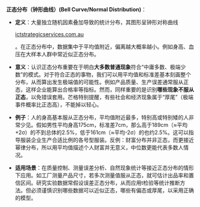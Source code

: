 **正态分布（钟形曲线）(Bell Curve/Normal Distribution)**：

- **定义**：大量独立随机因素叠加导致的统计分布，其图形呈钟形对称曲线​
    
    [ictstrategicservices.com.au](https://www.ictstrategicservices.com.au/2017/07/14/113-fantastic-thinking-tools-from-farnam-street/#:~:text=9)
    
    。在正态分布中，数据集中于平均值附近，偏离越大概率越小。例如身高、血压在大样本人群中常近似正态分布。
- **意义**：认识正态分布重要在于明白**大多数普通现象**符合“中庸多数、极端少数”的模式。对于符合正态的事物，我们可以用平均值和标准差基本刻画整个分布，从而算出发生极端值的可能性。例如产品质量、生产误差通常服从正态，这样企业能算出合格率等指标。然而，同样重要的是识别**哪些现象不服从正态**，以免错误套用。芒格特别提醒，有些社会和经济现象属于“厚尾”（极端事件概率比正态高），不能掉以轻心。
- **例子**：人的身高基本服从正态分布，平均值附近最多，特别高或特别矮的人非常少见。假如男性平均身高175cm，标准差7cm，那么高于189cm（≈平均+2σ）的不到总体的2.5%，低于161cm（≈平均-2σ）的也约2.5%。这可以指导服装企业生产合适比例的各号型服装。反例：财富分布并非正态，而更接近幂律分布，所以用平均值描述个人财富并无意义，中位数更能代表多数人情况。
- **适用场景**：在质量控制、测量误差分析、自然现象统计等接近正态分布的情形下应用。如工厂测量产品尺寸，若多次测量值服从正态，就可估计出品率和置信区间。研究实验数据常假设误差正态分布，从而应用t检验等统计推断方法。但必须谨慎识别哪些数据可以近似正态，哪些有偏态或厚尾，以采用正确的模型。
